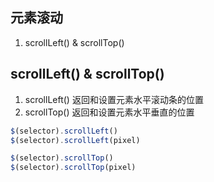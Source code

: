 
## 元素滚动
1. scrollLeft() & scrollTop()

## scrollLeft() & scrollTop()
1. scrollLeft() 返回和设置元素水平滚动条的位置
2. scrollTop() 返回和设置元素水平垂直的位置

```js
$(selector).scrollLeft()
$(selector).scrollLeft(pixel)

$(selector).scrollTop()
$(selector).scrollTop(pixel)
```